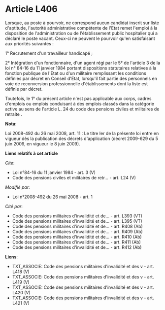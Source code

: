 # Article L406

Lorsque, au poste à pourvoir, ne correspond aucun candidat inscrit sur liste d'aptitude, l'autorité administrative compétente
de l'Etat remet l'emploi à la disposition de l'administration ou de l'établissement public hospitalier qui a déclaré le poste
vacant. Ceux-ci ne peuvent le pourvoir qu'en satisfaisant aux priorités suivantes : 

1° Recrutement d'un travailleur handicapé ; 

2° Intégration d'un fonctionnaire, d'un agent régi par le 5° de l'article 3 de la loi n° 84-16 du 11 janvier 1984 portant
dispositions statutaires relatives à la fonction publique de l'Etat ou d'un militaire remplissant les conditions définies par
décret en Conseil d'Etat, lorsqu'il fait partie des personnels en voie de reconversion professionnelle d'établissements dont
la liste est définie par décret. 

Toutefois, le 1° du présent article n'est pas applicable aux corps, cadres d'emplois ou emplois conduisant à des emplois
classés dans la catégorie active au sens de 
l'article L. 24 du code des pensions civiles et militaires de retraite
.

**Nota:**

Loi 2008-492 du 26 mai 2008, art. 11 : Le titre Ier de la présente loi entre en vigueur dès la publication des décrets
d'application (décret 2009-629 du 5 juin 2009, en vigueur le 8 juin 2009).

**Liens relatifs à cet article**

_Cite_:

  - Loi n°84-16 du 11 janvier 1984 - art. 3 (V)
  - Code des pensions civiles et militaires de retr... - art. L24 (V)

_Modifié par_:

  - Loi n°2008-492 du 26 mai 2008 - art. 1

_Cité par_:

  - Code des pensions militaires d'invalidité et de... - art. L393 (VT)
  - Code des pensions militaires d'invalidité et de... - art. L395 (VT)
  - Code des pensions militaires d'invalidité et de... - art. R408 (Ab)
  - Code des pensions militaires d'invalidité et de... - art. R409 (Ab)
  - Code des pensions militaires d'invalidité et de... - art. R410 (Ab)
  - Code des pensions militaires d'invalidité et de... - art. R411 (Ab)
  - Code des pensions militaires d'invalidité et de... - art. R412 (Ab)

**Liens**:

  - TXT_ASSOCIE: Code des pensions militaires d'invalidité et des v - art. L418 (V)
  - TXT_ASSOCIE: Code des pensions militaires d'invalidité et des v - art. L419 (V)
  - TXT_ASSOCIE: Code des pensions militaires d'invalidité et des v - art. L420 (V)
  - TXT_ASSOCIE: Code des pensions militaires d'invalidité et des v - art. L421 (V)
